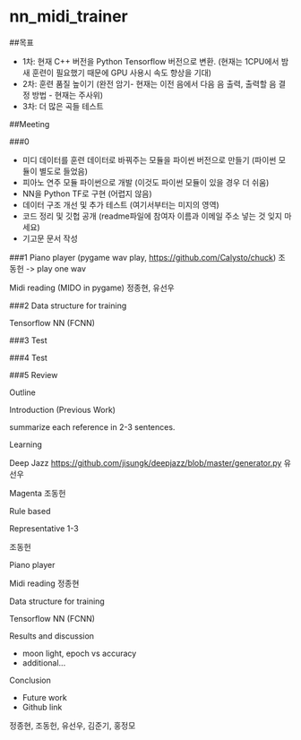 # nn_midi_trainer

##목표

- 1차: 현재 C++ 버전을 Python Tensorflow  버전으로 변환. (현재는 1CPU에서 밤새 훈련이 필요했기 때문에 GPU 사용시 속도 향상을 기대)
- 2차: 훈련 품질 높이기 (완전 암기- 현재는 이전 음에서 다음 음 출력, 출력할 음 결정 방법 - 현재는 주사위)
- 3차: 더 많은 곡들 테스트

##Meeting

###0

- 미디 데이터를 훈련 데이터로 바꿔주는 모듈을 파이썬 버전으로 만들기 (파이썬 모듈이 별도로 들었음)  
- 피아노 연주 모듈 파이썬으로 개발 (이것도 파이썬 모듈이 있을 경우 더 쉬움)
- NN을 Python TF로 구현 (어렵지 않음)
- 데이터 구조 개선 및 추가 테스트 (여기서부터는 미지의 영역)
- 코드 정리 및 깃헙 공개 (readme파일에 참여자 이름과 이메일 주소 넣는 것 잊지 마세요)
- 기고문 문서 작성 

###1
Piano player (pygame wav play, https://github.com/Calysto/chuck) 조동헌 -> play one wav 

Midi reading (MIDO in pygame) 정종현, 유선우

###2
Data structure for training

Tensorflow NN (FCNN)

###3
Test

###4
Test

###5
Review

Outline

Introduction (Previous Work)

summarize each reference in 2-3 sentences.

Learning 

Deep Jazz https://github.com/jisungk/deepjazz/blob/master/generator.py 유선우

Magenta 조동헌

Rule based

Representative 1-3 

조동헌

Piano player

Midi reading
정종현

Data structure for training

Tensorflow NN (FCNN)

Results and discussion
- moon light, epoch vs accuracy
- additional...

Conclusion
- Future work
- Github link

정종현, 조동헌, 유선우, 김준기, 홍정모
